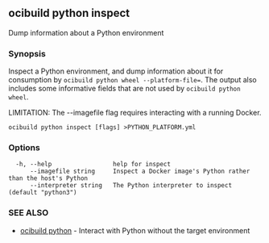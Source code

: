 ## ocibuild python inspect

Dump information about a Python environment

### Synopsis

Inspect a Python environment, and dump information about it for consumption by `ocibuild python wheel --platform-file=`.  The output also includes some informative fields that are not used by `ocibuild python wheel`.

LIMITATION: The --imagefile flag requires interacting with a running Docker.

```
ocibuild python inspect [flags] >PYTHON_PLATFORM.yml
```

### Options

```
  -h, --help                 help for inspect
      --imagefile string     Inspect a Docker image's Python rather than the host's Python
      --interpreter string   The Python interpreter to inspect (default "python3")
```

### SEE ALSO

* [ocibuild python](ocibuild_python.md)	 - Interact with Python without the target environment

